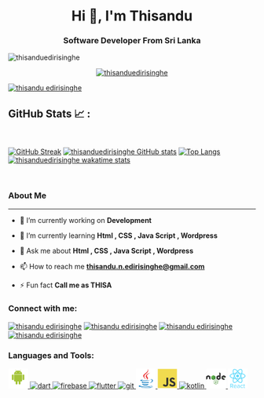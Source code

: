 <h1 align="center">Hi 👋, I'm Thisandu</h1>
<h3 align="center">Software Developer From Sri Lanka</h3>

<p align="left"> <img src="https://komarev.com/ghpvc/?username=thisanduedirisinghe&label=Profile%20views&color=0e75b6&style=flat" alt="thisanduedirisinghe" /> </p>

<p align="center"> <a href="https://github.com/ryo-ma/github-profile-trophy"><img src="https://github-profile-trophy.vercel.app/?username=thisanduedirisinghe" alt="thisanduedirisinghe" /></a> </p>

<p align="left"> <a href="https://twitter.com/thisandu edirisinghe" target="blank"><img src="https://img.shields.io/twitter/follow/thisandu edirisinghe?logo=twitter&style=for-the-badge" alt="thisandu edirisinghe" /></a> </p>






## GitHub Stats 📈 :

<br>

[![GitHub Streak](https://github-readme-streak-stats.herokuapp.com?user=thisanduedirisinghe&theme=algolia&date_format=M%20j%5B%2C%20Y%5D)](https://git.io/streak-stats) [![thisanduedirisinghe GitHub stats](https://github-readme-stats.vercel.app/api?username=thisanduedirisinghe&theme=algolia)](https://github.com/thisanduedirisinghe/github-readme-stats) [![Top Langs](https://github-readme-stats.vercel.app/api/top-langs/?username=thisanduedirisinghe&theme=algolia)](https://github.com/thisanduedirisinghe/github-readme-stats) [![thisanduedirisinghe wakatime stats](https://github-readme-stats.vercel.app/api/wakatime?username=WinterWolf97&theme=algolia)](https://github.com/WinterWolf97/github-readme-stats)

<br>














### About Me
---
- 🔭 I’m currently working on **Development**

- 🌱 I’m currently learning **Html , CSS , Java Script , Wordpress**

- 💬 Ask me about **Html , CSS , Java Script , Wordpress**

- 📫 How to reach me **thisandu.n.edirisinghe@gmail.com**

- ⚡ Fun fact **Call me as THISA**

<h3 align="left">Connect with me:</h3>
<p align="left">
<a href="https://twitter.com/thisandu edirisinghe" target="blank"><img align="center" src="https://raw.githubusercontent.com/rahuldkjain/github-profile-readme-generator/master/src/images/icons/Social/twitter.svg" alt="thisandu edirisinghe" height="30" width="40" /></a>
<a href="https://linkedin.com/in/thisandu edirisinghe" target="blank"><img align="center" src="https://raw.githubusercontent.com/rahuldkjain/github-profile-readme-generator/master/src/images/icons/Social/linked-in-alt.svg" alt="thisandu edirisinghe" height="30" width="40" /></a>
<a href="https://fb.com/thisandu edirisinghe" target="blank"><img align="center" src="https://raw.githubusercontent.com/rahuldkjain/github-profile-readme-generator/master/src/images/icons/Social/facebook.svg" alt="thisandu edirisinghe" height="30" width="40" /></a>
<a href="https://instagram.com/thisandu edirisinghe" target="blank"><img align="center" src="https://raw.githubusercontent.com/rahuldkjain/github-profile-readme-generator/master/src/images/icons/Social/instagram.svg" alt="thisandu edirisinghe" height="30" width="40" /></a>
</p>

<h3 align="left">Languages and Tools:</h3>
<p align="left"> <a href="https://developer.android.com" target="_blank" rel="noreferrer"> <img src="https://raw.githubusercontent.com/devicons/devicon/master/icons/android/android-original-wordmark.svg" alt="android" width="40" height="40"/> </a> <a href="https://dart.dev" target="_blank" rel="noreferrer"> <img src="https://www.vectorlogo.zone/logos/dartlang/dartlang-icon.svg" alt="dart" width="40" height="40"/> </a> <a href="https://firebase.google.com/" target="_blank" rel="noreferrer"> <img src="https://www.vectorlogo.zone/logos/firebase/firebase-icon.svg" alt="firebase" width="40" height="40"/> </a> <a href="https://flutter.dev" target="_blank" rel="noreferrer"> <img src="https://www.vectorlogo.zone/logos/flutterio/flutterio-icon.svg" alt="flutter" width="40" height="40"/> </a> <a href="https://git-scm.com/" target="_blank" rel="noreferrer"> <img src="https://www.vectorlogo.zone/logos/git-scm/git-scm-icon.svg" alt="git" width="40" height="40"/> </a> <a href="https://www.java.com" target="_blank" rel="noreferrer"> <img src="https://raw.githubusercontent.com/devicons/devicon/master/icons/java/java-original.svg" alt="java" width="40" height="40"/> </a> <a href="https://developer.mozilla.org/en-US/docs/Web/JavaScript" target="_blank" rel="noreferrer"> <img src="https://raw.githubusercontent.com/devicons/devicon/master/icons/javascript/javascript-original.svg" alt="javascript" width="40" height="40"/> </a> <a href="https://kotlinlang.org" target="_blank" rel="noreferrer"> <img src="https://www.vectorlogo.zone/logos/kotlinlang/kotlinlang-icon.svg" alt="kotlin" width="40" height="40"/> </a> <a href="https://nodejs.org" target="_blank" rel="noreferrer"> <img src="https://raw.githubusercontent.com/devicons/devicon/master/icons/nodejs/nodejs-original-wordmark.svg" alt="nodejs" width="40" height="40"/> </a> <a href="https://reactjs.org/" target="_blank" rel="noreferrer"> <img src="https://raw.githubusercontent.com/devicons/devicon/master/icons/react/react-original-wordmark.svg" alt="react" width="40" height="40"/> </a> </p>
